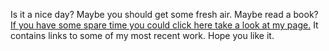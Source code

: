 
Is it a nice day?
Maybe you should get some fresh air.
Maybe read a book?
<a href="http://paulmcglade.github.io/index.html">If you have some spare time you could click here take a look at my page.</a>
It contains links to some of my most recent work.
Hope you like it.
